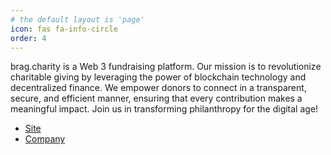 ```yaml
---
# the default layout is 'page'
icon: fas fa-info-circle
order: 4
---
```


brag.charity is a Web 3 fundraising platform. Our mission is to revolutionize charitable giving by leveraging the power of blockchain technology and decentralized finance. We empower donors to connect in a transparent, secure, and efficient manner, ensuring that every contribution makes a meaningful impact. Join us in transforming philanthropy for the digital age!

- [Site](https://brag.charity)
- [Company](https://functions.io)
